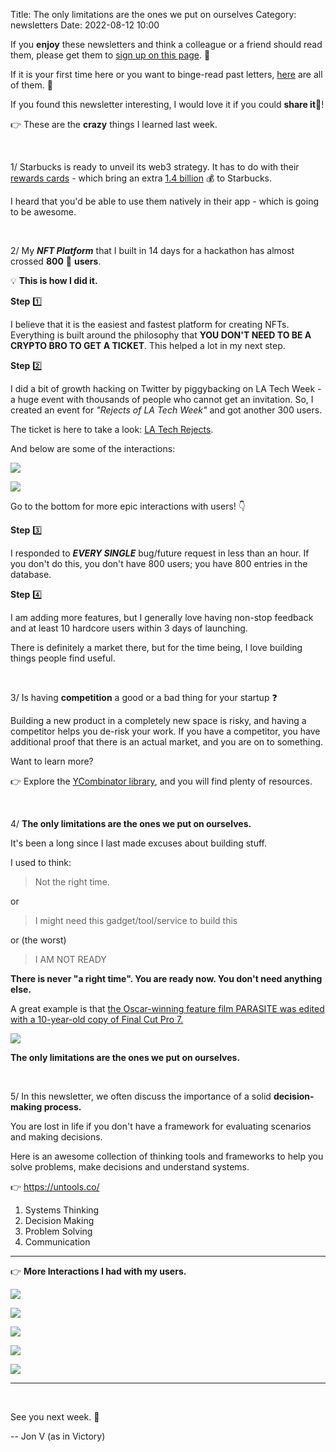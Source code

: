 Title: The only limitations are the ones we put on ourselves
Category: newsletters
Date: 2022-08-12 10:00

If you **enjoy** these newsletters and think a colleague or a friend should read them, please get them to [sign up on this page](https://jon.io/). 📝

If it is your first time here or you want to binge-read past letters, [here](https://jon.io/category/newsletters) are all of them. 📰

If you found this newsletter interesting, I would love it if you could **share it**🔗!

👉 These are the **crazy** things I learned last week.

<br>

1/ Starbucks is ready to unveil its web3 strategy. It has to do with their [rewards cards](https://techcrunch.com/2022/08/03/starbucks-to-unveil-its-web3-based-rewards-program-next-month/) - which bring an extra [1.4 billion](https://moguldom.com/357346/starbucks-customers-have-a-balance-of-1-4-billion-on-the-app-interest-free-loan/) 💰 to Starbucks.

I heard that you'd be able to use them natively in their app - which is going to be awesome.

<br>

2/ My _**NFT Platform**_ that I built in 14 days for a hackathon has almost crossed **800** 🚀 **users**.

💡 **This is how I did it.**


**Step** 1️⃣

I believe that it is the easiest and fastest platform for creating NFTs. Everything is built around the philosophy that **YOU DON'T NEED TO BE A CRYPTO BRO TO GET A TICKET**. This helped a lot in my next step.

**Step** 2️⃣ 

I did a bit of growth hacking on Twitter by piggybacking on LA Tech Week - a huge event with thousands of people who cannot get an invitation. So, I created an event for _"Rejects of LA Tech Week"_ and got another 300 users.

The ticket is here to take a look: [LA Tech Rejects](https://futuretickets.xyz/e/la-tech-rejects_EBj18NcaXe).

And below are some of the interactions:

![](https://sendfoxprod.b-cdn.net/media/NmcW3gwMIY6o7kEiv1quUhjBu0gvzTY7DVGgTSUE16325)

![](https://sendfoxprod.b-cdn.net/media/1Sc634GtWeWDZI83flrZ74wlGdiqSVwmfvIngQVP16325)

Go to the bottom for more epic interactions with users! 👇


**Step** 3️⃣

I responded to _**EVERY SINGLE**_ bug/future request in less than an hour. If you don't do this, you don't have 800 users; you have 800 entries in the database.


**Step** 4️⃣

I am adding more features, but I generally love having non-stop feedback and at least 10 hardcore users within 3 days of launching.


There is definitely a market there, but for the time being, I love building things people find useful.

<br>

3/ Is having **competition** a good or a bad thing for your startup ❓

Building a new product in a completely new space is risky, and having a competitor helps you de-risk your work. If you have a competitor, you have additional proof that there is an actual market, and you are on to something. 

Want to learn more?

👉 Explore the [YCombinator library](https://www.ycombinator.com/library?categories=Competition), and you will find plenty of resources.

<br>

4/ **The only limitations are the ones we put on ourselves.**

It's been a long since I last made excuses about building stuff.

I used to think:

> Not the right time.

or

> I might need this gadget/tool/service to build this

or (the worst)

> I AM NOT READY

**There is never "a right time". You are ready now. You don't need anything else.**

A great example is that [the Oscar-winning feature film PARASITE was edited with a 10-year-old copy of Final Cut Pro 7.](https://twitter.com/noamkroll/status/1556755415353925642?t=bVLXbyWmPnIhY1_2hClwMg&s=19)

![](https://sendfoxprod.b-cdn.net/media/sze31NoqcnbAVG8mufk4NJ8Fr4GrmxDG1QRfDyD516325)

**The only limitations are the ones we put on ourselves.**

<br>

5/ In this newsletter, we often discuss the importance of a solid **decision-making process.**

You are lost in life if you don't have a framework for evaluating scenarios and making decisions.

Here is an awesome collection of thinking tools and frameworks to help you solve problems, make decisions and understand systems.

👉 https://untools.co/

1. Systems Thinking
2. Decision Making
3. Problem Solving
4. Communication

---

👉 **More Interactions I had with my users.**


![](https://sendfoxprod.b-cdn.net/media/ypg7LsUGh1hIVhLE7pfblbg4JHnHadvTLbuBzg7516325)

![](https://sendfoxprod.b-cdn.net/media/LLicWi7fKQwjME9xyUs1HsgOaA6PuVGMDiB2E1p816325)

![](https://sendfoxprod.b-cdn.net/media/KQYTGGHvkzTmgKcecXyxvqXSIVBBRfhqqmNulDct16325)

![](https://sendfoxprod.b-cdn.net/media/sLFtxOj8pYpM53tueFnu8ixzYVIGauFPHKfPRlKR16325)

![](https://sendfoxprod.b-cdn.net/media/7fhW39v87mnPb5uDZKJ1ek31sK0eNKDIP9QF1Dz816325)


---

<br>


See you next week. 🚀

-- Jon V (as in Victory)
